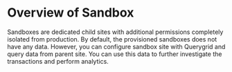 # Overview of Sandbox
Sandboxes are dedicated child sites with additional permissions completely isolated from production.
By default, the provisioned sandboxes does not have any data. However, you can  configure sandbox site with Querygrid and query data from parent site.
You can use this data to further investigate the transactions and perform analytics.



